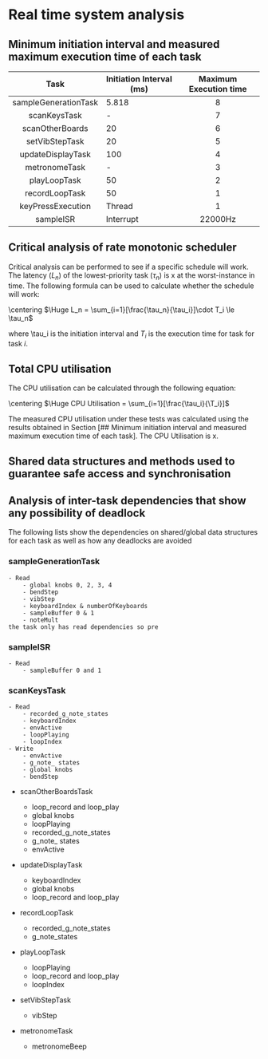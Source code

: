 # Real time system analysis 

## Minimum initiation interval and measured maximum execution time of each task

|         Task         | Initiation Interval (ms)| Maximum Execution time |
|:--------------------:|-------------------------|:----------------------:|
| sampleGenerationTask |        5.818            |     8                  |
|     scanKeysTask     |         -               |     7                  |
| scanOtherBoards      |        20               | 6                      |
| setVibStepTask       |       20                | 5                      |
|   updateDisplayTask  |       100               |      4                 |
| metronomeTask        |       -                 | 3                             |
| playLoopTask         |       50                | 2                             |
|    recordLoopTask    |      50                 |     1                         |
| keyPressExecution    | Thread                  |     1                        |
|       sampleISR      | Interrupt               |  22000Hz               |

## Critical analysis of rate monotonic scheduler
Critical analysis can be performed to see if a specific schedule will work. The latency ($L_n$) of the lowest-priority task ($\tau_n$) is x at the worst-instance in time. The following formula can be used to calculate whether the schedule will work: 

\centering $\Huge L_n = \sum_{i=1}[\frac{\tau_n}{\tau_i}]\cdot T_i \le \tau_n$

where \tau_i is the initiation interval and $T_i$ is the execution time for task for task $i$.  

## Total CPU utilisation

The CPU utilisation can be calculated through the following equation:

\centering $\Huge CPU Utilisation = \sum_{i=1}[\frac{\tau_i}{\T_i}]$

The measured CPU utilisation under these tests was calculated using the results obtained in Section [## Minimum initiation interval and measured maximum execution time of each task]. The CPU Utilisation is x.


## Shared data structures and methods used to guarantee safe access and synchronisation
 
 

## Analysis of inter-task dependencies that show any possibility of deadlock

The following lists show the  dependencies on shared/global data structures for each task as well as how any deadlocks are avoided
### sampleGenerationTask
    - Read
        - global knobs 0, 2, 3, 4 
        - bendStep 
        - vibStep 
        - keyboardIndex & numberOfKeyboards 
        - sampleBuffer 0 & 1 
        - noteMult 
    the task only has read dependencies so pre


### sampleISR
    - Read
        - sampleBuffer 0 and 1 
    

### scanKeysTask
    - Read
        - recorded_g_note_states 
        - keyboardIndex 
        - envActive 
        - loopPlaying 
        - loopIndex 
    - Write 
        - envActive 
        - g_note_ states 
        - global knobs 
        - bendStep

- scanOtherBoardsTask
    - loop_record and loop_play
    - global knobs
    - loopPlaying
    - recorded_g_note_states
    - g_note_ states
    - envActive

- updateDisplayTask
    - keyboardIndex
    - global knobs
    - loop_record and loop_play

- recordLoopTask
    - recorded_g_note_states
    - g_note_states
- playLoopTask
    - loopPlaying
    - loop_record and loop_play
    - loopIndex

- setVibStepTask
    -  vibStep

- metronomeTask
    - metronomeBeep

